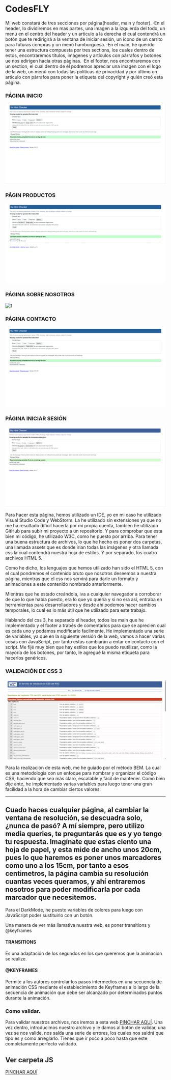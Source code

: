# CodesFLY
Mi web constará de tres secciones por página(header, main y footer).
·En el header, lo dividiremos en mas partes, una imagen a la izquierda del todo, un menú en el centro del header y un articulo a la derecha el cual contendrá un botón que te redirigirá a la ventana de iniciar sesión, un icono de un carrito para futuras compras y un menú hamburguesa.
·En el main, he querido tener una estructura compuesta por tres sections, los cuales dentro de estos, encontraremos títulos, imágenes y artículos con párrafos y botones ue nos edirigen hacia otras páginas.
·En el footer, nos encontraremos con un section, el cual dentro de él podremos apreciar una imagen con el logo de la web, un menú con todas las políticas de privacidad y por último un articulo con párrafos para poner la etiqueta del copyright y quién creó esta página.

### PÁGINA INICIO
![1](/imagenes/inicio.png)
### PÁGIN PRODUCTOS
![1](/imagenes/productos.png)
### PÁGINA SOBRE NOSOTROS
![1](/imagenes/sobre-osotros.png)
### PÁGINA CONTACTO
![1](/imagenes/contacto.png)
### PÁGINA INICIAR SESIÓN
![1](/imagenes/inicio-sesion.png)

Para hacer esta página, hemos utilizado un IDE, yo en mi caso he utilizado Visual Studio Code y WebStorm. La he utilizado sin extensiones ya que no me ha resultado dificil hacerla por mi propia cuenta, tambien he utilizado GitHub para subir mi proyecto a un repositorio. Y para comprobar que esta bien mi código, he utilizado W3C, como he puesto por arriba.
Para tener una buena estructura de archivos, lo que he hecho es poner dos carpetas, una llamada assets que es donde irian todas las imágenes y otra llamada css la cual contendrá nuestra hoja de estilos.
Y por separado, los cuatro archivos HTML 5.

Como he dicho, los lenguajes que hemos utilizado han sido el HTML 5, con el cual pondremos el contenido bruto que nosotros deseemos a nuestra página, mientras que el css nos servirá para darle un formato y animaciones a este contenido nombrado anteriormente.

Mientras que he estado creándola, iva a cualquier navegador a corroborar de que lo que había puesto, era lo que yo quería y si no era así, entraba en herramientas para desarrolladores y desde ahí podemos hacer cambios temporales, lo cual es lo más útil que he utilizado para este trabajo.

Hablando del css 3, he separado el header, todos los main que he implementado y el footer a trabés de comentarios para que se aprecien cual es cada uno y podamos modificarlo facilmente.
He implementado una serie de variables, ya que en la siguiente versión de la web, vamos a hacer varias cosas con JavaScript, por tanto estas cambiarán a entar en contacto con el script.
Me fijé muy bien que hay estilos que los puedo reutilizar, como la mayoría de los botones, por tanto, le agregué la misma etiqueta para hacerlos genéricos.

### VALIDACIÓN DE CSS 3
![1](/imagenes/CSS.png)

Para la realización de esta web, me he guiado por el método BEM.
La cual es una metodología con un enfoque para nombrar y organizar el código CSS, haciendo que sea más claro, escalable y fácil de mantener.
Como bién dije ante, he implementado varias variables para luego tener una gran facilidad a la hora de cambiar ciertos valores.

---
Cuado haces cualquier página, al cambiar la ventana de resolución, se descuadra solo, ¿nunca de pasó? A mí siempre, pero utilizo media queries, te preguntarás que es y yo tengo tu respuesta.
Imagínate que estas ciento una hoja de papel, y esta mide de ancho unos 20cm, pues lo que haremos es poner unos marcadores como uno a los 15cm, por tanto a esos centimetros, la página cambia su resolución cuantas veces queramos, y ahí entraremos nosotros para poder modificarla por cada marcador que necesitemos.
---
Para el DarkMode, he puesto variables de colores para luego con JavaScript poder sustituirlo con un botón.

Una manera de ver más llamativa nuestra web, es poner transitions y @keyframes
#### TRANSITIONS
Es una adaptación de los segundos en los que queremos que la animacion se realize.
#### @KEYFRAMES
Permite a los autores controlar los pasos intermedios en una secuencia de animación CSS mediante el establecimiento de Keyframes a lo largo de la secuencia de animación que debe ser alcanzado por determinados puntos durante la animación.

### Como validar. 
Para validar nuestros archivos, nos iremos a esta web [PINCHAR AQUÍ](https://validator.w3.org).
Una vez dentro, introducimos nuestro archivo y le damos al botón de validar, una vez se nos valide, nos salda una serie de errores, los cuales nos saldrá que tipo es y como arreglarlo. Tienes que ir poco a poco hasta que este completamente perfecto validado.

## Ver carpeta JS
[PINCHAR AQUÍ](https://validator.w3.org)

